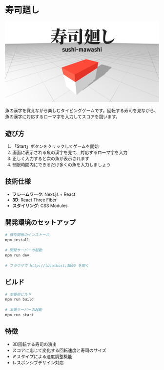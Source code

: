 # 寿司廻し

![thumbnail](/public/ogp.png)

魚の漢字を覚えながら楽しむタイピングゲームです。回転する寿司を見ながら、魚の漢字に対応するローマ字を入力してスコアを競います。

## 遊び方

1. 「Start」ボタンをクリックしてゲームを開始
2. 画面に表示される魚の漢字を見て、対応するローマ字を入力
3. 正しく入力すると次の魚が表示されます
4. 制限時間内にできるだけ多くの魚を入力しましょう

## 技術仕様

- **フレームワーク**: Next.js + React
- **3D**: React Three Fiber
- **スタイリング**: CSS Modules

## 開発環境のセットアップ

```bash
# 依存関係のインストール
npm install

# 開発サーバーの起動
npm run dev

# ブラウザで http://localhost:3000 を開く
```

## ビルド

```bash
# 本番用ビルド
npm run build

# 本番サーバーの起動
npm run start
```

## 特徴

- 3D回転する寿司の演出
- スコアに応じて変化する回転速度と寿司のサイズ
- ミスタイプによる速度調整機能
- レスポンシブデザイン対応